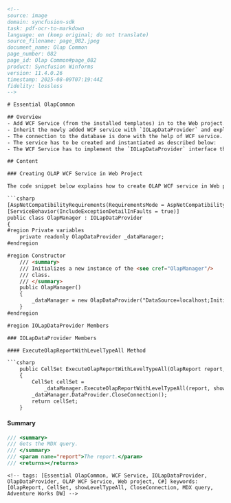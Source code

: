 ```html
<!-- 
source: image
domain: syncfusion-sdk
task: pdf-ocr-to-markdown
language: en (keep original; do not translate)
source_filename: page_082.jpeg
document_name: Olap Common
page_number: 082
page_id: Olap Common#page_082
product: Syncfusion Winforms
version: 11.4.0.26
timestamp: 2025-08-09T07:19:44Z
fidelity: lossless
-->

# Essential OlapCommon

## Overview
- Add WCF Service (from the installed templates) in to the Web project.
- Inherit the newly added WCF service with `IOLapDataProvider` and explicitly implement the `IOLapDataProvider`.
- The connection to the database is done with the help of WCF service.
- The service has to be created and instantiated as described below:
- The WCF Service has to implement the `IOLapDataProvider` interface that requires the `OlapDataProvider` which can be instantiated by passing the connection string.

## Content

### Creating OLAP WCF Service in Web Project

The code snippet below explains how to create OLAP WCF service in Web project:

```csharp
[AspNetCompatibilityRequirements(RequirementsMode = AspNetCompatibilityRequirementsMode.Allowed)]
[ServiceBehavior(IncludeExceptionDetailInFaults = true)]
public class OlapManager : IOLapDataProvider
{
#region Private variables
    private readonly OlapDataProvider _dataManager;
#endregion

#region Constructor
    /// <summary>
    /// Initializes a new instance of the <see cref="OlapManager"/>
    /// class.
    /// </summary>
    public OlapManager()
    {
        _dataManager = new OlapDataProvider("DataSource=localhost;Initial CatalogAdventure Works DW");
    }
#endregion

#region IOLapDataProvider Members

### IOLapDataProvider Members

#### ExecuteOlapReportWithLevelTypeAll Method

```csharp
    public CellSet ExecuteOlapReportWithLevelTypeAll(OlapReport report, bool showLevelTypeAll)
    {
        CellSet cellSet =
            _dataManager.ExecuteOlapReportWithLevelTypeAll(report, showLevelTypeAll);
        _dataManager.DataProvider.CloseConnection();
        return cellSet;
    }
```

#### Summary

```csharp
/// <summary>
/// Gets the MDX query.
/// </summary>
/// <param name="report">The report.</param>
/// <returns></returns>
```
```  
<!-- tags: [Essential OlapCommon, WCF Service, IOLapDataProvider, OlapDataProvider, OLAP WCF Service, Web project, C#] keywords: [OlapReport, CellSet, showLevelTypeAll, CloseConnection, MDX query, Adventure Works DW] -->
```